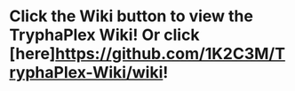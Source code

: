 # Click the Wiki button to view the TryphaPlex Wiki! Or click [here]https://github.com/1K2C3M/TryphaPlex-Wiki/wiki!
